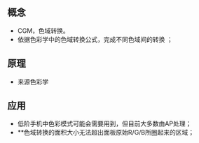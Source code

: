 ## 概念

- CGM，色域转换。
- 依据色彩学中的色域转换公式，完成不同色域间的转换 ；

## 原理

- 来源色彩学

## 应用

- 低阶手机中色彩模式可能会需要用到，但目前大多数由AP处理；
- **色域转换的面积大小无法超出面板原始R/G/B所圈起来的区域；